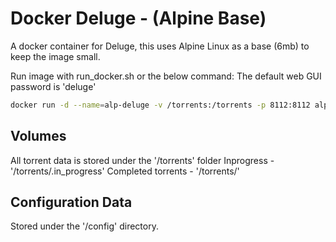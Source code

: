 # Docker Deluge - (Alpine Base)

A docker container for Deluge, this uses Alpine Linux as a base (6mb) to keep the image small.

Run image with run_docker.sh or the below command:
The default web GUI password is 'deluge'

```sh
docker run -d --name=alp-deluge -v /torrents:/torrents -p 8112:8112 alp-deluge
```

## Volumes
All torrent data is stored under the '/torrents' folder
Inprogress - '/torrents/.in_progress'
Completed torrents - '/torrents/'

## Configuration Data
Stored under the '/config' directory.


